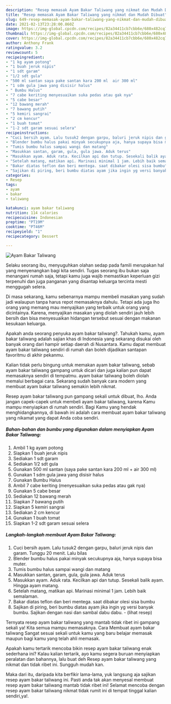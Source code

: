 ```yaml
---
description: "Resep memasak Ayam Bakar Taliwang yang nikmat dan Mudah Dibuat"
title: "Resep memasak Ayam Bakar Taliwang yang nikmat dan Mudah Dibuat"
slug: 649-resep-memasak-ayam-bakar-taliwang-yang-nikmat-dan-mudah-dibuat
date: 2021-02-13T23:28:00.860Z
image: https://img-global.cpcdn.com/recipes/82a34411cb7cbb6e/680x482cq70/ayam-bakar-taliwang-foto-resep-utama.jpg
thumbnail: https://img-global.cpcdn.com/recipes/82a34411cb7cbb6e/680x482cq70/ayam-bakar-taliwang-foto-resep-utama.jpg
cover: https://img-global.cpcdn.com/recipes/82a34411cb7cbb6e/680x482cq70/ayam-bakar-taliwang-foto-resep-utama.jpg
author: Anthony Frank
ratingvalue: 3.2
reviewcount: 5
recipeingredient:
- "1 kg ayam potong"
- "1 buah jeruk nipis"
- "1 sdt garam"
- "1/2 sdt gula"
- "500 ml santan saya pake santan kara 200 ml  air 300 ml"
- "1 sdm gula jawa yang disisir halus"
- " Bumbu Halus"
- "7 cabe keriting menyesuaikan suka pedas atau gak nya"
- "5 cabe besar"
- "12 bawang merah"
- "7 bawang putih"
- "5 kemiri sangrai"
- "2 cm kencur"
- "1 buah tomat"
- "1-2 sdt garam sesuai selera"
recipeinstructions:
- "Cuci bersih ayam. Lalu tusuk2 dengan garpu, baluri jeruk nipis dan garam. Tunggu 20 menit. Lalu bilas"
- "Blender bumbu halus pakai minyak secukupnya aja, hanya supaya bisa muter."
- "Tumis bumbu halus sampai wangi dan matang"
- "Masukkan santan, garam, gula, gula jawa. Aduk terus"
- "Masukkan ayam. Aduk rata. Kecilkan api dan tutup. Sesekali balik ayam. Hingga ayam matang."
- "Setelah matang, matikan api. Marinasi minimal 1 jam. Lebih baik semalaman."
- "Bakar diatas teflon dan beri mentega. saat dibakar olesi sisa bumbu"
- "Sajikan di piring, beri bumbu diatas ayam jika ingin yg versi banyak bumbu. Sajikan dengan nasi dan sambal dabu dabu.           (lihat resep)"
categories:
- Resep
tags:
- ayam
- bakar
- taliwang

katakunci: ayam bakar taliwang 
nutrition: 114 calories
recipecuisine: Indonesian
preptime: "PT19M"
cooktime: "PT46M"
recipeyield: "1"
recipecategory: Dessert

---
```



![Ayam Bakar Taliwang](https://img-global.cpcdn.com/recipes/82a34411cb7cbb6e/680x482cq70/ayam-bakar-taliwang-foto-resep-utama.jpg)

Selaku seorang ibu, menyuguhkan olahan sedap pada famili merupakan hal yang menyenangkan bagi kita sendiri. Tugas seorang ibu bukan saja menangani rumah saja, tetapi kamu juga wajib memastikan keperluan gizi terpenuhi dan juga panganan yang disantap keluarga tercinta mesti menggugah selera.

Di masa  sekarang, kamu sebenarnya mampu membeli masakan yang sudah jadi walaupun tanpa harus repot memasaknya dahulu. Tetapi ada juga lho orang yang memang mau menyajikan yang terbaik untuk orang yang dicintainya. Karena, menyajikan masakan yang diolah sendiri jauh lebih bersih dan bisa menyesuaikan hidangan tersebut sesuai dengan makanan kesukaan keluarga. 



Apakah anda seorang penyuka ayam bakar taliwang?. Tahukah kamu, ayam bakar taliwang adalah sajian khas di Indonesia yang sekarang disukai oleh banyak orang dari hampir setiap daerah di Nusantara. Kamu dapat membuat ayam bakar taliwang sendiri di rumah dan boleh dijadikan santapan favoritmu di akhir pekanmu.

Kalian tidak perlu bingung untuk memakan ayam bakar taliwang, sebab ayam bakar taliwang gampang untuk dicari dan juga kalian pun dapat memasaknya sendiri di tempatmu. ayam bakar taliwang boleh diolah memalui berbagai cara. Sekarang sudah banyak cara modern yang membuat ayam bakar taliwang semakin lebih nikmat.

Resep ayam bakar taliwang pun gampang sekali untuk dibuat, lho. Anda jangan capek-capek untuk membeli ayam bakar taliwang, karena Kamu mampu menyiapkan di rumah sendiri. Bagi Kamu yang hendak menghidangkannya, di bawah ini adalah cara membuat ayam bakar taliwang yang nikamat yang dapat Anda coba sendiri.

<!--inarticleads1-->

##### Bahan-bahan dan bumbu yang digunakan dalam menyiapkan Ayam Bakar Taliwang:

1. Ambil 1 kg ayam potong
1. Siapkan 1 buah jeruk nipis
1. Sediakan 1 sdt garam
1. Sediakan 1/2 sdt gula
1. Gunakan 500 ml santan (saya pake santan kara 200 ml + air 300 ml)
1. Gunakan 1 sdm gula jawa yang disisir halus
1. Gunakan  Bumbu Halus
1. Ambil 7 cabe keriting (menyesuaikan suka pedas atau gak nya)
1. Gunakan 5 cabe besar
1. Sediakan 12 bawang merah
1. Siapkan 7 bawang putih
1. Siapkan 5 kemiri sangrai
1. Sediakan 2 cm kencur
1. Gunakan 1 buah tomat
1. Siapkan 1-2 sdt garam sesuai selera




<!--inarticleads2-->

##### Langkah-langkah membuat Ayam Bakar Taliwang:

1. Cuci bersih ayam. Lalu tusuk2 dengan garpu, baluri jeruk nipis dan garam. Tunggu 20 menit. Lalu bilas
1. Blender bumbu halus pakai minyak secukupnya aja, hanya supaya bisa muter.
1. Tumis bumbu halus sampai wangi dan matang
1. Masukkan santan, garam, gula, gula jawa. Aduk terus
1. Masukkan ayam. Aduk rata. Kecilkan api dan tutup. Sesekali balik ayam. Hingga ayam matang.
1. Setelah matang, matikan api. Marinasi minimal 1 jam. Lebih baik semalaman.
1. Bakar diatas teflon dan beri mentega. saat dibakar olesi sisa bumbu
1. Sajikan di piring, beri bumbu diatas ayam jika ingin yg versi banyak bumbu. Sajikan dengan nasi dan sambal dabu dabu. -           (lihat resep)




Ternyata resep ayam bakar taliwang yang mantab tidak ribet ini gampang sekali ya! Kita semua mampu memasaknya. Cara Membuat ayam bakar taliwang Sangat sesuai sekali untuk kamu yang baru belajar memasak maupun bagi kamu yang telah ahli memasak.

Apakah kamu tertarik mencoba bikin resep ayam bakar taliwang enak sederhana ini? Kalau kalian tertarik, ayo kamu segera buruan menyiapkan peralatan dan bahannya, lalu buat deh Resep ayam bakar taliwang yang nikmat dan tidak ribet ini. Sungguh mudah kan. 

Maka dari itu, daripada kita berfikir lama-lama, yuk langsung aja sajikan resep ayam bakar taliwang ini. Pasti anda tak akan menyesal membuat resep ayam bakar taliwang mantab tidak ribet ini! Selamat mencoba dengan resep ayam bakar taliwang nikmat tidak rumit ini di tempat tinggal kalian sendiri,ya!.

